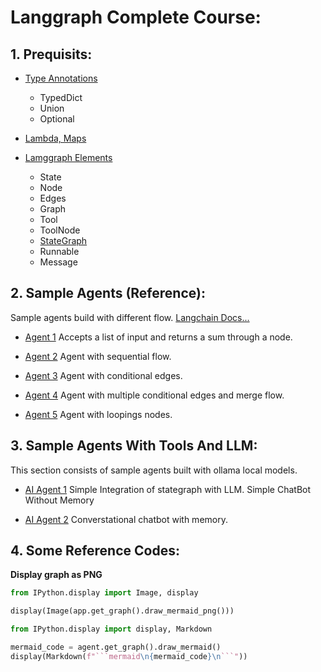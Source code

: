 # Langgraph Complete Course:

## 1. Prequisits:

- [Type Annotations](./Pre%20Reqs/1.%20Type%20Annotations.ipynb)
    - TypedDict
    - Union
    - Optional

- [Lambda, Maps](./Pre%20Reqs/2.%20Lambda,%20Map.ipynb)

- [Lamggraph Elements](./Pre%20Reqs/3.%20Langgraph%20Elements.ipynb)
    - State
    - Node
    - Edges
    - Graph
    - Tool
    - ToolNode
    - [StateGraph](https://langchain-ai.github.io/langgraph/concepts/low_level/#stategraph)
    - Runnable
    - Message

## 2. Sample Agents (Reference):

Sample agents build with different flow. [Langchain Docs...](https://langchain-ai.github.io/langgraph/concepts/low_level/#stategraph)

- [Agent 1](./Samples/Agent%201%20-%20L1.ipynb) 
Accepts a list of input and returns a sum through a node.

- [Agent 2](./Samples/Agent%202%20-%20Sequential%20Flow.ipynb)
Agent with sequential flow.

- [Agent 3](./Samples/Agent%203%20-%20Conditional%20graph.ipynb)
Agent with conditional edges.

- [Agent 4](./Samples/Agent%204%20-%20Merge%20Flow.ipynb)
Agent with multiple conditional edges and merge flow.

- [Agent 5](./Samples/Agent%205%20-%20Looping.ipynb)
Agent with loopings nodes.

## 3. Sample Agents With Tools And LLM:

This section consists of sample agents built with ollama local models.

- [AI Agent 1](./MiniAgents/AI%20Agent%201%20-%20Chatbot.ipynb)
Simple Integration of stategraph with LLM. Simple ChatBot Without Memory

- [AI Agent 2](./MiniAgents/AI%20Agent%202%20-%20Converstational%20Chatbot.ipynb)
Converstational chatbot with memory.



## 4. Some Reference Codes:

**Display graph as PNG**

```python
from IPython.display import Image, display

display(Image(app.get_graph().draw_mermaid_png()))
```

```python
from IPython.display import display, Markdown

mermaid_code = agent.get_graph().draw_mermaid()
display(Markdown(f"```mermaid\n{mermaid_code}\n```"))

```
